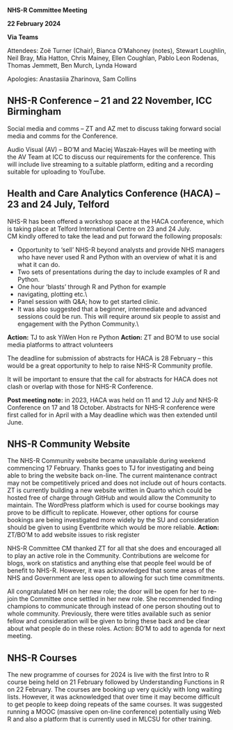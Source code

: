 **NHS-R Committee Meeting**

**22 February 2024**

**Via Teams**

Attendees: Zoë Turner (Chair), Bianca O’Mahoney (notes), Stewart Loughlin, Neil Bray, Mia Hatton, Chris Mainey, Ellen Coughlan, Pablo Leon Rodenas, Thomas Jemmett, Ben Murch, Lynda Howard

Apologies: Anastasiia Zharinova, Sam Collins

## NHS-R Conference – 21 and 22 November, ICC Birmingham 
Social media and comms – ZT and AZ met to discuss taking forward social media and comms for the Conference.

Audio Visual (AV) – BO’M and Maciej Waszak-Hayes will be meeting with the AV Team at ICC to discuss our requirements for the conference. This will include live streaming to a suitable platform, editing and a recording suitable for uploading to YouTube.

## Health and Care Analytics Conference (HACA) – 23 and 24 July, Telford 
NHS-R has been offered a workshop space at the HACA conference, which is taking place at Telford International Centre on 23 and 24 July.\
CM kindly offered to take the lead and put forward the following proposals:  
* Opportunity to ‘sell’ NHS-R beyond analysts and provide NHS managers who have never used R and Python with an overview of what it is and what it can do.  
* Two sets of presentations during the day to include examples of R and Python.  
* One hour ‘blasts’ through R and Python for example  
* navigating, plotting etc.\
* Panel session with Q&A; how to get started clinic.  
* It was also suggested that a beginner, intermediate and advanced sessions could be run. This will require around six people to assist and engagement with the Python Community.\

**Action:** TJ to ask YiWen Hon re Python 
**Action:** ZT and BO’M to use social media platforms to attract volunteers

The deadline for submission of abstracts for HACA is 28 February – this would be a great opportunity to help to raise NHS-R Community profile.

It will be important to ensure that the call for abstracts for HACA does not clash or overlap with those for NHS-R Conference. 

**Post meeting note:** in 2023, HACA was held on 11 and 12 July and NHS-R Conference on 17 and 18 October. Abstracts for NHS-R conference were first called for in April with a May deadline which was then extended until June.

## NHS-R Community Website 
The NHS-R Community website became unavailable during weekend commencing 17 February. Thanks goes to TJ for investigating and being able to bring the website back on-line. The current maintenance contract may not be competitively priced and does not include out of hours contacts.\
ZT is currently building a new website written in Quarto which could be hosted free of charge through GitHub and would allow the Community to maintain. The WordPress platform which is used for course bookings may prove to be difficult to replicate. However, other options for course bookings are being investigated more widely by the SU and consideration should be given to using Eventbrite which would be more reliable. **Action:** ZT/BO’M to add website issues to risk register

NHS-R Committee CM thanked ZT for all that she does and encouraged all to play an active role in the Community. Contributions are welcome for blogs, work on statistics and anything else that people feel would be of benefit to NHS-R. However, it was acknowledged that some areas of the NHS and Government are less open to allowing for such time commitments.

All congratulated MH on her new role; the door will be open for her to re-join the Committee once settled in her new role. She recommended finding champions to communicate through instead of one person shouting out to whole community. Previously, there were titles available such as senior fellow and consideration will be given to bring these back and be clear about what people do in these roles. Action: BO’M to add to agenda for next meeting.

## NHS-R Courses 
The new programme of courses for 2024 is live with the first Intro to R course being held on 21 February followed by Understanding Functions in R on 22 February. The courses are booking up very quickly with long waiting lists. However, it was acknowledged that over time it may become difficult to get people to keep doing repeats of the same courses. It was suggested running a MOOC (massive open on-line conference) potentially using Web R and also a platform that is currently used in MLCSU for other training.
